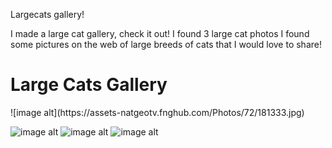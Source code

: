 
<html1>Largecats gallery!<html1>

<large cats>

<body>I made a large cat gallery, check it out!<body>

<body>I found 3 large cat photos<body>
<body>I found some pictures on the web of large breeds of cats that I would love to share!</body>
<h1>Large Cats Gallery</h1>
![image alt](https://assets-natgeotv.fnghub.com/Photos/72/181333.jpg)

![image alt](https://s.hdnux.com/photos/01/15/15/35/20240195/3/rawImage.jpg)
![image alt](https://st2.depositphotos.com/1008660/9611/i/950/depositphotos_96115198-stock-photo-four-big-wild-cats.jpg)
![image alt](https://d36tnp772eyphs.cloudfront.net/blogs/1/2018/04/shutterstock_474609328.jpg)
